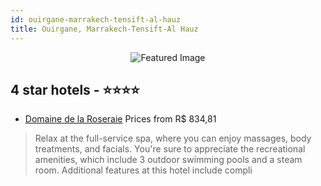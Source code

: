 ```yaml
---
id: ouirgane-marrakech-tensift-al-hauz
title: Ouirgane, Marrakech-Tensift-Al Hauz
---
```


<center><img src="https://i.travelapi.com/hotels/3000000/2650000/2645700/2645687/bc433bc1_z.jpg" alt="Featured Image" /></center>


##  4 star hotels - ⭐️⭐️⭐️⭐️

-    [Domaine de la Roseraie](https://us.hurb.com/hotels/ouirgane/domaine-de-la-roseraie-JNP-JP791822?cmp=18055) Prices from R$ 834,81
   > Relax at the full-service spa, where you can enjoy massages, body treatments, and facials. You're sure to appreciate the recreational amenities, which include 3 outdoor swimming pools and a steam room. Additional features at this hotel include compli
